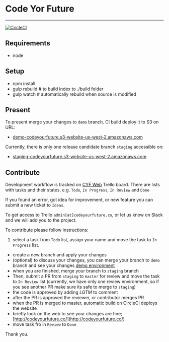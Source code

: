 # Code Yor Future
---

[![CircleCI](https://circleci.com/gh/apmaros/code-your-future-web/tree/master.svg?style=svg&circle-token=b43e2591c0bb4c09883aa92396ed557616245dd0)](https://circleci.com/gh/apmaros/code-your-future-web/tree/master)

## Requirements

- node

## Setup

- npm install
- gulp rebuild # to build index to ./build folder
- gulp watch # automatically rebuild when source is modified

## Present

To present merge your changes to `demo` branch. CI build deploy it to S3 on URL:
- [demo-codeyourfuture.s3-website-us-west-2.amazonaws.com](http://demo-codeyourfuture.s3-website-us-west-2.amazonaws.com)

Currently, there is only one release candidate branch `staging` accessible on:
- [staging-codeyourfuture.s3-website-us-west-2.amazonaws.com](http://staging-codeyourfuture.s3-website-us-west-2.amazonaws.com)

## Contribute

Development workflow is tracked on [CYF Web](https://trello.com/b/wLDcxrly/cyf-web) Trello board. There are lists with tasks and their states, e.g. `Todo`, `In Progress`, `In Review` and `Done`

If you found an error, got idea for improvement, or new feature you can submit a new ticket to `Ideas`.

To get access to Trello `admin[at]codeyourfuture.co`, or let us know on Slack and we will add you to the project.

To contribute please follow instructions: 

1. select a task from `Todo` list, assign your name and move the task to `In Progress` list.
- create a new branch and apply your changes
- (optional) to discuss your changes, you can merge your branch to `demo` branch and see your changes [demo environment](demo-codeyourfuture.s3-website-us-west-2.amazonaws.com)
- when you are finished, merge your branch to `staging` branch
- Then, submit a PR from `staging` to `master` for review and move the task to `In Review` list (currently, we have only one review environment, so if you see another PR make sure its safe to merge to `staging`)
- the code is approved by adding _LGTM_ to comment
- after the PR is approved the reviewer, or contributor merges PR
- when the PR is merged to master, automatic build on CircleCI deploys the website 
- briefly look on the web to see your changes are fine; [http://codeyourfuture.co/](http://codeyourfuture.co/)
- move task fro in `Review` to `Done`

Thank you.

